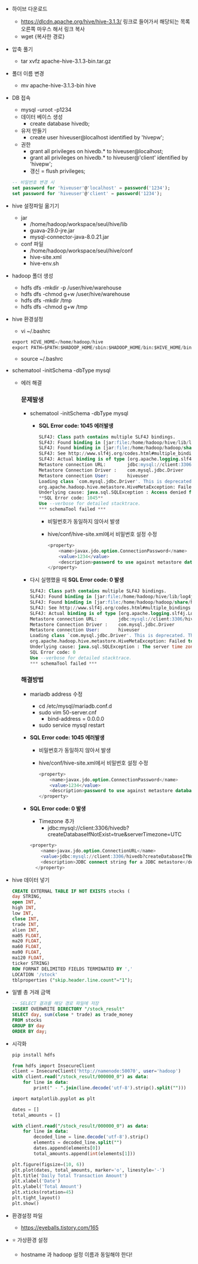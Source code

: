 - 하이브 다운로드
    - https://dlcdn.apache.org/hive/hive-3.1.3/ 링크로 들어가서 해당되는 목록 오른쪽 마우스 해서 링크 복사
    - wget {복사한 경로}
- 압축 풀기
    - tar xvfz apache-hive-3.1.3-bin.tar.gz
- 폴더 이름 변경
    - mv apache-hive-3.1.3-bin hive
- DB 접속
    - mysql -uroot -p1234
    - 데이터 베이스 생성
        - create database hivedb;
    - 유저 만들기
        - create user hiveuser@localhost identified by 'hivepw';
    - 권한
        - grant all privileges on hivedb.* to hiveuser@localhost;
        - grant all privileges on hivedb.* to hiveuser@'client' identified by 'hivepw';
        - 갱신 = flush privileges;
    
    ```sql
    -- 비밀번호 변경 시
    set password for 'hiveuser'@'localhost' = password('1234');
    set password for 'hiveuser'@'client' = password('1234');
    ```
    
- hive 설정파일 옮기기
    - jar
        - /home/hadoop/workspace/seul/hive/lib
        - guava-29.0-jre.jar
        - mysql-connector-java-8.0.21.jar
    - conf 파일
        - /home/hadoop/workspace/seul/hive/conf
        - hive-site.xml
        - hive-env.sh
- hadoop 폴더 생성
    - hdfs dfs -mkdir -p /user/hive/warehouse
    - hdfs dfs -chmod g+w /user/hive/warehouse
    - hdfs dfs -mkdir /tmp
    - hdfs dfs -chmod g+w /tmp
- hive 환경설정
    - vi ~/.bashrc
    
    ```sql
    export HIVE_HOME=/home/hadoop/hive
    export PATH=$PATH:$HADOOP_HOME/sbin:$HADOOP_HOME/bin:$HIVE_HOME/bin
    ```
    
    - source ~/.bashrc
- schematool -initSchema -dbType mysql
    - 에러 해결
        
        ### 문제발생
        
        - schematool -initSchema -dbType mysql
            - **SQL Error code: 1045 에러발생**
                
                ```sql
                SLF4J: Class path contains multiple SLF4J bindings.
                SLF4J: Found binding in [jar:file:/home/hadoop/hive/lib/log4j-slf4j-impl-2.17.1.jar!/org/slf4j/impl/StaticLoggerBinder.class]
                SLF4J: Found binding in [jar:file:/home/hadoop/hadoop/share/hadoop/common/lib/slf4j-reload4j-1.7.36.jar!/org/slf4j/impl/StaticLoggerBinder.class]
                SLF4J: See http://www.slf4j.org/codes.html#multiple_bindings for an explanation.
                SLF4J: Actual binding is of type [org.apache.logging.slf4j.Log4jLoggerFactory]
                Metastore connection URL:        jdbc:mysql://client:3306/hivedb?createDatabaseIfNotExist=true
                Metastore Connection Driver :    com.mysql.jdbc.Driver
                Metastore connection User:       hiveuser
                Loading class `com.mysql.jdbc.Driver'. This is deprecated. The new driver class is `com.mysql.cj.jdbc.Driver'. The driver is automatically registered via the SPI and manual loading of the driver class is generally unnecessary.
                org.apache.hadoop.hive.metastore.HiveMetaException: Failed to get schema version.
                Underlying cause: java.sql.SQLException : Access denied for user 'hiveuser'@'client' (using password: YES)
                **SQL Error code: 1045**
                Use --verbose for detailed stacktrace.
                *** schemaTool failed ***
                ```
                
                - 비밀번호가 동일하지 않아서 발생
                - hive/conf/hive-site.xml에서 비밀번호 설정 수정
                    
                    ```sql
                    <property>
                    	<name>javax.jdo.option.ConnectionPassword</name>
                    	<value>1234</value>
                    	<description>password to use against metastore database</descriptio     n>
                    </property>
                    ```
                    
        - 다시 실행했을 때 **SQL Error code: 0 발생**
            
            ```sql
            SLF4J: Class path contains multiple SLF4J bindings.
            SLF4J: Found binding in [jar:file:/home/hadoop/hive/lib/log4j-slf4j-impl-2.17.1.jar!/org/slf4j/impl/StaticLoggerBinder.class]
            SLF4J: Found binding in [jar:file:/home/hadoop/hadoop/share/hadoop/common/lib/slf4j-reload4j-1.7.36.jar!/org/slf4j/impl/StaticLoggerBinder.class]
            SLF4J: See http://www.slf4j.org/codes.html#multiple_bindings for an explanation.
            SLF4J: Actual binding is of type [org.apache.logging.slf4j.Log4jLoggerFactory]
            Metastore connection URL:        jdbc:mysql://client:3306/hivedb?createDatabaseIfNotExist=true
            Metastore Connection Driver :    com.mysql.jdbc.Driver
            Metastore connection User:       hiveuser
            Loading class `com.mysql.jdbc.Driver'. This is deprecated. The new driver class is `com.mysql.cj.jdbc.Driver'. The driver is automatically registered via the SPI and manual loading of the driver class is generally unnecessary.
            org.apache.hadoop.hive.metastore.HiveMetaException: Failed to get schema version.
            Underlying cause: java.sql.SQLException : The server time zone value 'KST' is unrecognized or represents more than one time zone. You must configure either the server or JDBC driver (via the 'serverTimezone' configuration property) to use a more specifc time zone value if you want to utilize time zone support.
            SQL Error code: 0
            Use --verbose for detailed stacktrace.
            *** schemaTool failed ***
            ```
            
        
        ### 해결방법
        
        - mariadb address 수정
            - cd /etc/mysql/mariadb.conf.d
            - sudo vim 50-server.cnf
                - bind-address = 0.0.0.0
            - sudo service mysql restart
        - **SQL Error code: 1045 에러발생**
            - 비밀번호가 동일하지 않아서 발생
            - hive/conf/hive-site.xml에서 비밀번호 설정 수정
                
                ```sql
                <property>
                	<name>javax.jdo.option.ConnectionPassword</name>
                	<value>1234</value>
                	<description>password to use against metastore database</descriptio     n>
                </property>
                ```
                
        - **SQL Error code: 0 발생**
            - Timezone 추가
                - <value>jdbc:mysql://client:3306/hivedb?createDatabaseIfNotExist=true&amp;serverTimezone=UTC</value>
            
            ```sql
            <property>
                <name>javax.jdo.option.ConnectionURL</name>
                <value>jdbc:mysql://client:3306/hivedb?createDatabaseIfNotExist=true&amp;serverTimezone=UTC</value>
                <description>JDBC connect string for a JDBC metastore</description>
              </property>
            ```
            
        
- hive 데이터 넣기
    
    ```sql
    CREATE EXTERNAL TABLE IF NOT EXISTS stocks (
    day STRING,
    open INT,
    high INT,
    low INT,
    close INT,
    trade INT,
    alien INT,
    ma05 FLOAT,
    ma20 FLOAT,
    ma60 FLOAT,
    ma90 FLOAT,
    ma120 FLOAT,
    ticker STRING)
    ROW FORMAT DELIMITED FIELDS TERMINATED BY ','
    LOCATION '/stock'
    tblproperties ("skip.header.line.count"="1");
    ```
    
- 일별 총 거래 금액
    
    ```sql
    -- SELECT 결과를 해당 경로 파일에 저장
    INSERT OVERWRITE DIRECTORY "/stock_result"
    SELECT day, sum(close * trade) as trade_money 
    FROM stocks
    GROUP BY day
    ORDER BY day;
    ```
    
- 시각화
    
    ```sql
    pip install hdfs
    ```
    
    ```sql
    from hdfs import InsecureClient
    client = InsecureClient('http://namenode:50070', user='hadoop')
    with client.read("/stock_result/000000_0") as data:
        for line in data:
            print(" - ".join(line.decode('utf-8').strip().split("")))
    ```
    
    ```sql
    import matplotlib.pyplot as plt
    
    dates = []
    total_amounts = []
    
    with client.read("/stock_result/000000_0") as data:
        for line in data:
            decoded_line = line.decode('utf-8').strip()
            elements = decoded_line.split("")
            dates.append(elements[0])
            total_amounts.append(int(elements[1]))
    
    plt.figure(figsize=(10, 6))
    plt.plot(dates, total_amounts, marker='o', linestyle='-')
    plt.title('Daily Total Transaction Amount')
    plt.xlabel('Date')
    plt.ylabel('Total Amount')
    plt.xticks(rotation=45)
    plt.tight_layout()
    plt.show()
    ```
    
- 환경설정 파일
    - https://eyeballs.tistory.com/165
    
- ⭐ 가상환경 설정
    - hostname 과 hadoop 설정 이름과 동일해야 한다!